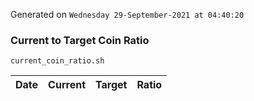 Generated on `Wednesday 29-September-2021 at 04:40:20`

### Current to Target Coin Ratio
`current_coin_ratio.sh`

Date|Current|Target|Ratio
---|---|---|---
